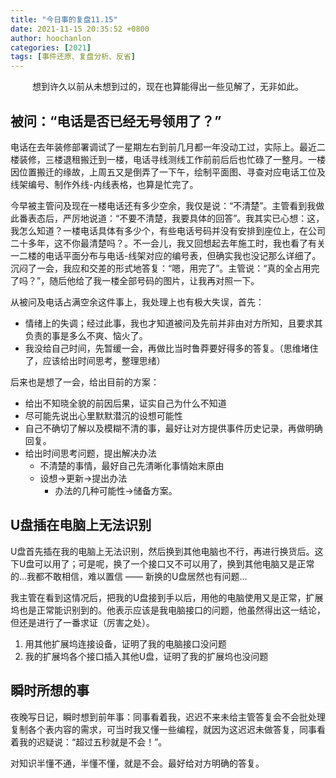 ```yaml
---
title: "今日事的复盘11.15"
date: 2021-11-15 20:35:52 +0800
author: hoochanlon
categories: [2021]
tags: [事件还原、复盘分析、反省]
---
```


<p style="text-align:center">想到许久以前从未想到过的，现在也算能得出一些见解了，无非如此。</p>

<!-- more -->

## 被问：“电话是否已经无号领用了？”

电话在去年装修部署调试了一星期左右到前几月都一年没动工过，实际上。最近二楼装修，三楼退租搬迁到一楼，电话寻线测线工作前前后后也忙碌了一整月。一楼因位置搬迁的缘故，上周五又是倒弄了一下午，绘制平面图、寻查对应电话工位及线架编号、制作外线-内线表格，也算是忙完了。

今早被主管问及现在一楼电话还有多少空余，我仅是说：“不清楚”。主管看到我做此番表态后，严厉地说道：“不要不清楚，我要具体的回答”。我其实已心想：这，我怎么知道？一楼电话具体有多少个，有些电话号码并没有安排到座位上，在公司二十多年，这不你最清楚吗？。不一会儿，我又回想起去年施工时，我也看了有关一二楼的电话平面分布与电话-线架对应的编号表，但确实我也没记那么详细了。沉闷了一会，我应和交差的形式地答复：“嗯，用完了”。主管说：“真的全占用完了吗？”，随后他给了我一楼全部号码的图片，让我再对照一下。

从被问及电话占满空余这件事上，我处理上也有极大失误，首先：

* 情绪上的失调；经过此事，我也才知道被问及先前并非由对方所知，且要求其负责的事是多么不爽、恼火了。
* 我没给自己时间，先暂缓一会，再做比当时鲁莽要好得多的答复。（思维堵住了，应该给出时间思考，整理思绪）

后来也是想了一会，给出目前的方案：

* 给出不知晓全貌的前因后果，证实自己为什么不知道
* 尽可能先说出心里默默潜沉的设想可能性
* 自己不确切了解以及模糊不清的事，最好让对方提供事件历史记录，再做明确回复。
* 给出时间思考问题，提出解决办法
  * 不清楚的事情，最好自己先清晰化事情始末原由
  * 设想->更新->提出办法
    * 办法的几种可能性->储备方案。

## U盘插在电脑上无法识别

U盘首先插在我的电脑上无法识别，然后换到其他电脑也不行，再进行换货后。这下U盘可以用了；可是呢，换了一个接口又不可以用了，换到其他电脑又是正常的...我都不敢相信，难以置信 —— 新换的U盘居然也有问题...

我主管在看到这情况后，把我的U盘接到手以后，用他的电脑使用又是正常，扩展坞也是正常能识别到的。他表示应该是我电脑接口的问题，他虽然得出这一结论，但还是进行了一番求证（厉害之处）。

1. 用其他扩展坞连接设备，证明了我的电脑接口没问题
1. 我的扩展坞各个接口插入其他U盘，证明了我的扩展坞也没问题

## 瞬时所想的事

夜晚写日记，瞬时想到前年事：同事看着我，迟迟不来未给主管答复会不会批处理复制各个表内容的需求，可当时我又懂一些编程，就因为这迟迟未做答复，同事看着我的迟疑说：“超过五秒就是不会！”。

对知识半懂不通，半懂不懂，就是不会。最好给对方明确的答复。
